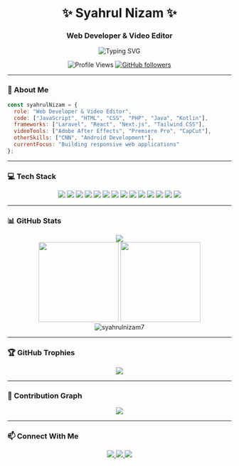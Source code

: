 <h1 align="center">✨ Syahrul Nizam ✨</h1>
<h3 align="center">Web Developer & Video Editor</h3>

<p align="center">
  <img src="https://readme-typing-svg.herokuapp.com?font=Fira+Code&pause=1000&color=36BCF7&center=true&vCenter=true&width=435&lines=Web+Developer;Video+Editor;Laravel+Expert;React+Enthusiast" alt="Typing SVG" />
</p>

<div align="center">
  
  ![Profile Views](https://komarev.com/ghpvc/?username=syahrulnizam7&color=blueviolet)
  [![GitHub followers](https://img.shields.io/github/followers/syahrulnizam7?label=Follow&style=social)](https://github.com/syahrulnizam7)
  
</div>

---

### 🚀 About Me

```javascript
const syahrulNizam = {
  role: "Web Developer & Video Editor",
  code: ["JavaScript", "HTML", "CSS", "PHP", "Java", "Kotlin"],
  frameworks: ["Laravel", "React", "Next.js", "Tailwind CSS"],
  videoTools: ["Adobe After Effects", "Premiere Pro", "CapCut"],
  otherSkills: ["CNN", "Android Development"],
  currentFocus: "Building responsive web applications"
};
```

---

### 💻 Tech Stack

<div align="center">
  <img src="https://img.shields.io/badge/laravel-%23FF2D20.svg?style=for-the-badge&logo=laravel&logoColor=white" />
  <img src="https://img.shields.io/badge/react-%2320232a.svg?style=for-the-badge&logo=react&logoColor=%2361DAFB" />
  <img src="https://img.shields.io/badge/Next-black?style=for-the-badge&logo=next.js&logoColor=white" />
  <img src="https://img.shields.io/badge/tailwindcss-%2338B2AC.svg?style=for-the-badge&logo=tailwind-css&logoColor=white" />
  <img src="https://img.shields.io/badge/html5-%23E34F26.svg?style=for-the-badge&logo=html5&logoColor=white" />
  <img src="https://img.shields.io/badge/css3-%231572B6.svg?style=for-the-badge&logo=css3&logoColor=white" />
  <img src="https://img.shields.io/badge/javascript-%23323330.svg?style=for-the-badge&logo=javascript&logoColor=%23F7DF1E" />
  <img src="https://img.shields.io/badge/kotlin-%237F52FF.svg?style=for-the-badge&logo=kotlin&logoColor=white" />
  <img src="https://img.shields.io/badge/java-%23ED8B00.svg?style=for-the-badge&logo=openjdk&logoColor=white" />
  <img src="https://img.shields.io/badge/Android%20Studio-3DDC84.svg?style=for-the-badge&logo=android-studio&logoColor=white" />
  <img src="https://img.shields.io/badge/Visual%20Studio%20Code-0078d7.svg?style=for-the-badge&logo=visual-studio-code&logoColor=white" />
  <img src="https://img.shields.io/badge/adobe%20after%20effects-%239999FF.svg?style=for-the-badge&logo=adobe%20after%20effects&logoColor=white" />
  <img src="https://img.shields.io/badge/adobe%20premiere%20pro-%239999FF.svg?style=for-the-badge&logo=adobe%20premiere%20pro&logoColor=white" />
  <img src="https://img.shields.io/badge/CapCut-000000.svg?style=for-the-badge&logo=tiktok&logoColor=white" />
</div>

---

### 📊 GitHub Stats

<div align="center">
  <img src="https://github-profile-summary-cards.vercel.app/api/cards/profile-details?username=syahrulnizam7&theme=tokyonight" />
</div>

<div align="center">
  <img height="180em" src="https://github-readme-stats.vercel.app/api?username=syahrulnizam7&show_icons=true&theme=tokyonight&include_all_commits=true&count_private=true"/>
  <img height="180em" src="https://github-readme-stats.vercel.app/api/top-langs/?username=syahrulnizam7&layout=compact&langs_count=7&theme=tokyonight"/>
</div>

<div align="center">
  <img src="https://github-readme-streak-stats.herokuapp.com/?user=syahrulnizam7&theme=tokyonight" alt="syahrulnizam7" />
</div>

---

### 🏆 GitHub Trophies

<div align="center">
  <img src="https://github-profile-trophy.vercel.app/?username=syahrulnizam7&theme=tokyonight&no-frame=false&no-bg=false&margin-w=4&row=1" />
</div>

---

### 🐍 Contribution Graph

<div align="center">
  <img src="https://github.com/syahrulnizam7/syahrulnizam7/blob/output/github-contribution-grid-snake.svg" />
</div>

---

### 📫 Connect With Me

<div align="center">
  <a href="mailto:syhrulnizm7@gmail.com">
    <img src="https://img.shields.io/badge/Email-D14836?style=for-the-badge&logo=gmail&logoColor=white"/>
  </a>
  <a href="https://linkedin.com/in/syahrulnizam7](https://www.linkedin.com/in/muhammad-syahrul-nizam-a14b1524b/">
    <img src="https://img.shields.io/badge/LinkedIn-0077B5?style=for-the-badge&logo=linkedin&logoColor=white"/>
  </a>
  <a href="https://syahrul-nizam.my.id">
    <img src="https://img.shields.io/badge/Portfolio-000000?style=for-the-badge&logo=About.me&logoColor=white"/>
  </a>
</div>
